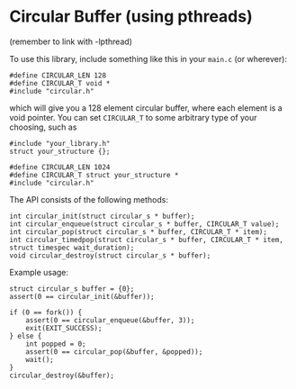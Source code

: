 # Circular Buffer (using pthreads)

(remember to link with -lpthread)

To use this library, include something like this in your `main.c` (or wherever):

    #define CIRCULAR_LEN 128
    #define CIRCULAR_T void * 
    #include "circular.h"

which will give you a 128 element circular buffer, where each element is a void
pointer. You can set `CIRCULAR_T` to some arbitrary type of your choosing, such
as

    #include "your_library.h"
    struct your_structure {};

    #define CIRCULAR_LEN 1024
    #define CIRCULAR_T struct your_structure *
    #include "circular.h"

The API consists of the following methods:

    int circular_init(struct circular_s * buffer);
    int circular_enqueue(struct circular_s * buffer, CIRCULAR_T value);
    int circular_pop(struct circular_s * buffer, CIRCULAR_T * item);
    int circular_timedpop(struct circular_s * buffer, CIRCULAR_T * item, struct timespec wait_duration);
    void circular_destroy(struct circular_s * buffer);

Example usage:

    struct circular_s buffer = {0};
    assert(0 == circular_init(&buffer));

    if (0 == fork()) {
        assert(0 == circular_enqueue(&buffer, 3));
        exit(EXIT_SUCCESS);
    } else {
        int popped = 0;
        assert(0 == circular_pop(&buffer, &popped));
        wait();
    }
    circular_destroy(&buffer);

